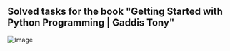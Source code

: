 ## Solved tasks for the book "Getting Started with Python Programming | Gaddis Tony"

![Image](https://github.com/mikerockin/Python_tasks_T-Geddis/tree/master/image/img.png)


